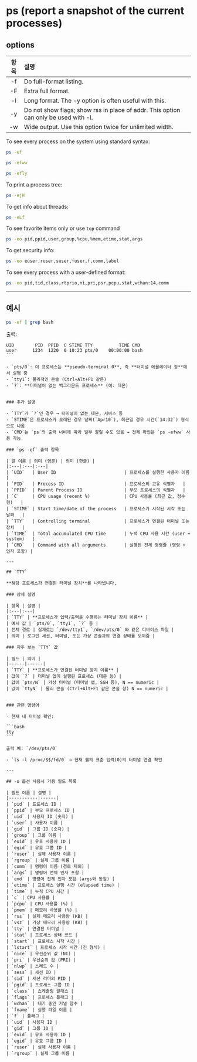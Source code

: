 
# ps (report a snapshot of the current processes)

## options

| 항목 | 설명 |
|:---:|:---|
| -f | Do full-format listing. |
| -F | Extra full format. |
| -l | Long format.  The -y option is often useful with this. |
| -y | Do not show flags; show rss in place of addr. This option can only be used with -l. |
| -w | Wide output.  Use this option twice for unlimited width. |

To see every process on the system using standard syntax:

```bash
ps -ef
```

```bash
ps -efww
```

```bash
ps -efly
```

To print a process tree:

```bash
ps -ejH
```

To get info about threads:

```bash
ps -eLf
```

To see favorite items only or use `top` command

```bash
ps -eo pid,ppid,user,group,%cpu,%mem,etime,stat,args
```

To get security info:

```bash
ps -eo euser,ruser,suser,fuser,f,comm,label
```

To see every process with a user-defined format:

```bash
ps -eo pid,tid,class,rtprio,ni,pri,psr,pcpu,stat,wchan:14,comm
```

---

## 예시

```bash
ps -ef | grep bash
```

출력:

````
UID        PID  PPID  C STIME TTY          TIME CMD
user      1234  1220  0 10:23 pts/0    00:00:00 bash
```

- `pts/0`: 이 프로세스는 **pseudo-terminal 0**, 즉 **터미널 에뮬레이터 창**에서 실행 중
- `tty1`: 물리적인 콘솔 (Ctrl+Alt+F1 같은)
- `?`: **터미널이 없는 백그라운드 프로세스** (예: 데몬)


### 추가 설명

- `TTY`가 `?`인 경우 → 터미널이 없는 데몬, 서비스 등
- `STIME`은 프로세스가 오래된 경우 날짜(`Apr10`), 최근일 경우 시간(`14:32`) 형식으로 나옴
- `CMD`는 `ps`의 출력 너비에 따라 일부 잘릴 수도 있음 → 전체 확인은 `ps -efww` 사용 가능

### `ps -ef` 출력 항목

| 열 이름 | 의미 (영문) | 의미 (한글) |
|:---|:---|:---|
| `UID`   | User ID                          | 프로세스를 실행한 사용자 이름   |
| `PID`   | Process ID                       | 프로세스의 고유 식별자   |
| `PPID`  | Parent Process ID                | 부모 프로세스의 식별자   |
| `C`     | CPU usage (recent %)             | CPU 사용률 (최근 값, 정수형)   |
| `STIME` | Start time/date of the process   | 프로세스가 시작된 시각 또는 날짜   |
| `TTY`   | Controlling terminal             | 프로세스가 연결된 터미널 또는 장치   |
| `TIME`  | Total accumulated CPU time       | 누적 CPU 사용 시간 (user + system)   |
| `CMD`   | Command with all arguments       | 실행된 전체 명령줄 (명령 + 인자 포함) |

---

## `TTY`

**해당 프로세스가 연결된 터미널 장치**를 나타냅니다.

### 상세 설명

| 항목 | 설명 |
|:---|:---|
| `TTY` | **프로세스가 입력/출력을 수행하는 터미널 장치 이름** |
| 예시 값 | `pts/0`, `tty1`, `?` 등 |
| 전체 경로 | 실제로는 `/dev/tty1`, `/dev/pts/0` 와 같은 디바이스 파일 |
| 의미 | 로그인 세션, 터미널, 또는 가상 콘솔과의 연결 상태를 보여줌 |

### 자주 보는 `TTY` 값

| 필드 | 의미 |
|------|------|
| `TTY` | **프로세스가 연결된 터미널 장치 이름** |
| 값이 `?` | 터미널 없이 실행된 프로세스 (데몬 등) |
| 값이 `pts/N` | 가상 터미널 (터미널 앱, SSH 등), N == numeric |
| 값이 `ttyN` | 물리 콘솔 (Ctrl+Alt+F1 같은 콘솔 창) N == numeric |


### 관련 명령어

- 현재 내 터미널 확인:

```bash
tty
```

출력 예: `/dev/pts/0`

- `ls -l /proc/$$/fd/0` → 현재 쉘의 표준 입력(0)의 터미널 연결 확인

---

## -o 옵션 사용시 가용 필드 목록

| 필드 이름 | 설명 |
|-----------|------|
| `pid` | 프로세스 ID |
| `ppid` | 부모 프로세스 ID |
| `uid` | 사용자 ID (숫자) |
| `user` | 사용자 이름 |
| `gid` | 그룹 ID (숫자) |
| `group` | 그룹 이름 |
| `euid` | 유효 사용자 ID |
| `egid` | 유효 그룹 ID |
| `ruser` | 실제 사용자 이름 |
| `rgroup` | 실제 그룹 이름 |
| `comm` | 명령어 이름 (경로 제외) |
| `args` | 명령어 전체 인자 포함 |
| `cmd` | 명령어 전체 인자 포함 (args와 동일) |
| `etime` | 프로세스 실행 시간 (elapsed time) |
| `time` | 누적 CPU 시간 |
| `c` | CPU 사용률 |
| `pcpu` | CPU 사용률 (%) |
| `pmem` | 메모리 사용률 (%) |
| `rss` | 실제 메모리 사용량 (KB) |
| `vsz` | 가상 메모리 사용량 (KB) |
| `tty` | 연결된 터미널 |
| `stat` | 프로세스 상태 코드 |
| `start` | 프로세스 시작 시간 |
| `lstart` | 프로세스 시작 시간 (긴 형식) |
| `nice` | 우선순위 값 (NI) |
| `pri` | 우선순위 값 (PRI) |
| `nlwp` | 스레드 수 |
| `sess` | 세션 ID |
| `sid` | 세션 리더의 PID |
| `pgid` | 프로세스 그룹 ID |
| `class` | 스케줄링 클래스 |
| `flags` | 프로세스 플래그 |
| `wchan` | 대기 중인 커널 함수 |
| `fname` | 실행 파일 이름 |
| `f` | 플래그 |
| `uid` | 사용자 ID |
| `gid` | 그룹 ID |
| `euid` | 유효 사용자 ID |
| `egid` | 유효 그룹 ID |
| `ruser` | 실제 사용자 이름 |
| `rgroup` | 실제 그룹 이름 |
